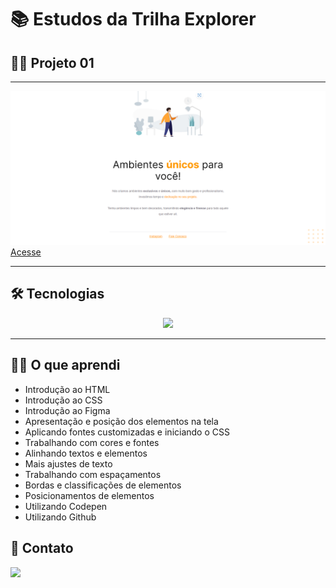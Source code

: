# 📚 Estudos da Trilha Explorer

## 👨‍🔬 Projeto 01

---

![preview](./.github/preview.png)
[Acesse](https://prdsilva80.github.io/Projeto-01/)

---

## 🛠️ Tecnologias

<p align="center">
  <a href="https://skillicons.dev">
    <img src="https://skillicons.dev/icons?i=vscode,html,css,codepen,figma,git,github" />
  </a>
</p>

---

## 👨‍🎓 O que aprendi

- Introdução ao HTML
- Introdução ao CSS
- Introdução ao Figma
- Apresentação e posição dos elementos na tela
- Aplicando fontes customizadas e iniciando o CSS
- Trabalhando com cores e fontes
- Alinhando textos e elementos
- Mais ajustes de texto
- Trabalhando com espaçamentos
- Bordas e classificações de elementos
- Posicionamentos de elementos
- Utilizando Codepen
- Utilizando Github

## 📧 Contato

<a href = "mailto:probertos717@gmail.com"><img src="https://img.shields.io/badge/Gmail-D14836?style=for-the-badge&logo=gmail&logoColor=white" target="_blank">